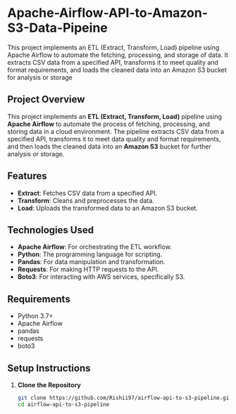 # Apache-Airflow-API-to-Amazon-S3-Data-Pipeine
 This project implements an ETL (Extract, Transform, Load) pipeline using Apache Airflow to automate the fetching, processing, and storage of data. It extracts CSV data from a specified API, transforms it to meet quality and format requirements, and loads the cleaned data into an Amazon S3 bucket for analysis or storage

## Project Overview

This project implements an **ETL (Extract, Transform, Load)** pipeline using **Apache Airflow** to automate the process of fetching, processing, and storing data in a cloud environment. The pipeline extracts CSV data from a specified API, transforms it to meet data quality and format requirements, and then loads the cleaned data into an **Amazon S3** bucket for further analysis or storage.

## Features

- **Extract**: Fetches CSV data from a specified API.
- **Transform**: Cleans and preprocesses the data.
- **Load**: Uploads the transformed data to an Amazon S3 bucket.

## Technologies Used

- **Apache Airflow**: For orchestrating the ETL workflow.
- **Python**: The programming language for scripting.
- **Pandas**: For data manipulation and transformation.
- **Requests**: For making HTTP requests to the API.
- **Boto3**: For interacting with AWS services, specifically S3.

## Requirements

- Python 3.7+
- Apache Airflow
- pandas
- requests
- boto3

## Setup Instructions

1. **Clone the Repository**

   ```bash
   git clone https://github.com/Rishii97/airflow-api-to-s3-pipeline.git
   cd airflow-api-to-s3-pipeline
